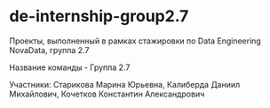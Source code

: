 # de-internship-group2.7
Проекты, выполненный в рамках стажировки по Data Engineering NovaData, группа 2.7

Название команды - Группа 2.7

Участники:
Старикова Марина Юрьевна,
Калиберда Даниил Михайлович,
Кочетков Константин Александрович
